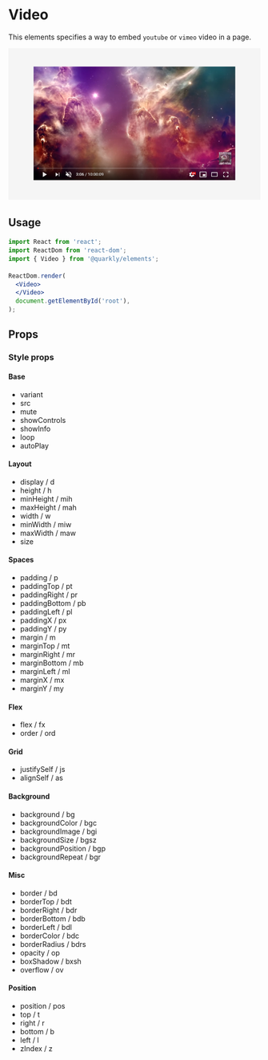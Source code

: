 # Video

This elements specifies a way to embed `youtube` or `vimeo` video in a page.

<img alt="video" src="src/video.png" width="800px">

## Usage

```jsx
import React from 'react';
import ReactDom from 'react-dom';
import { Video } from '@quarkly/elements';

ReactDom.render(
  <Video>
  </Video>
  document.getElementById('root'),
);
```

## Props

### Style props

#### Base

- variant
- src
- mute
- showControls
- showInfo
- loop
- autoPlay

#### Layout

- display / d
- height / h
- minHeight / mih
- maxHeight / mah
- width / w
- minWidth / miw
- maxWidth / maw
- size

#### Spaces

- padding / p
- paddingTop / pt
- paddingRight / pr
- paddingBottom / pb
- paddingLeft / pl
- paddingX / px
- paddingY / py
- margin / m
- marginTop / mt
- marginRight / mr
- marginBottom / mb
- marginLeft / ml
- marginX / mx
- marginY / my

#### Flex

- flex / fx
- order / ord

#### Grid

- justifySelf / js
- alignSelf / as

#### Background

- background / bg
- backgroundColor / bgc
- backgroundImage / bgi
- backgroundSize / bgsz
- backgroundPosition / bgp
- backgroundRepeat / bgr

#### Misc

- border / bd
- borderTop / bdt
- borderRight / bdr
- borderBottom / bdb
- borderLeft / bdl
- borderColor / bdc
- borderRadius / bdrs
- opacity / op
- boxShadow / bxsh
- overflow / ov

#### Position

- position / pos
- top / t
- right / r
- bottom / b
- left / l
- zIndex / z

